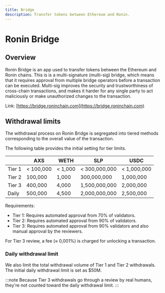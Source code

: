 ```yaml
---
title: Bridge
description: Transfer tokens between Ethereum and Ronin.
---
```


# Ronin Bridge

## Overview

Ronin Bridge is an app used to transfer tokens between the Ethereum and Ronin chains. This is is a multi-signature (multi-sig) bridge, which means that it requires approval from multiple bridge operators before a transaction can be executed. Multi-sig improves the security and trustworthiness of cross-chain transactions, and makes it harder for any single party to act maliciously or make unauthorized changes to the transaction.

Link: [https://bridge.roninchain.com](https://bridge.roninchain.com)

## Withdrawal limits

The withdrawal process on Ronin Bridge is segregated into tiered methods corresponding to the overall value of the transaction.

The following table provides the initial setting for tier limits.

|        | AXS       | WETH    | SLP           | USDC        |
| ------ | --------- | ------- | ------------- | ----------- |
| Tier 1 | < 100,000 | < 1,000 | < 300,000,000 | < 1,000,000 |
| Tier 2 | 100,000   | 1,000   | 300,000,000   | 1,000,000   |
| Tier 3 | 400,000   | 4,000   | 1,500,000,000 | 2,000,000   |
| Daily  | 500,000   | 4,500   | 2,000,000,000 | 2,500,000   |

Requirements:

* Tier 1: Requires automated approval from 70% of validators.
* Tier 2: Requires automated approval from 90% of validators.
* Tier 3: Requires automated approval from 90% validators and also manual approval by the reviewers.

For Tier 3 review, a fee ($\approx$ 0,001%) is charged for unlocking a transaction.

### Daily withdrawal limit

We also limit the total withdrawal volume of Tier 1 and Tier 2 withdrawals. The initial daily withdrawal limit is set as $50M. 

:::note
Because Tier 3 withdrawals go through a review by real humans, they're not counted toward the daily withdrawal limit.
:::
